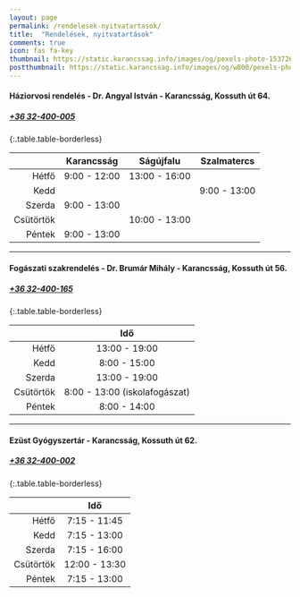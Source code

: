 ```yaml
---
layout: page
permalink: /rendelesek-nyitvatartasok/
title:  "Rendelések, nyitvatartások"
comments: true
icon: fas fa-key
thumbnail: https://static.karancssag.info/images/og/pexels-photo-1537268.jpg
postthumbnail: https://static.karancssag.info/images/og/w800/pexels-photo-1537268.jpg
---
```

#### **Háziorvosi rendelés - Dr. Angyal István** - Karancsság, Kossuth út 64.
##### [+36 32-400-005](tel:+3632400005) 

{:.table.table-borderless}

| |Karancsság|Ságújfalu|Szalmatercs|
|---:|:---:|:---:|:---:|
| Hétfő | 9:00 - 12:00 | 13:00 - 16:00 ||
| Kedd | | | 9:00 - 13:00 ||
| Szerda | 9:00 - 13:00 |||
| Csütörtök | | 10:00 - 13:00 ||
| Péntek | 9:00 - 13:00 |

---
#### **Fogászati szakrendelés - Dr. Brumár Mihály** - Karancsság, Kossuth út 56.
##### [+36 32-400-165](tel:+3632400165) 

{:.table.table-borderless}

| |Idő|
|---:|:---:|
| Hétfő | 13:00 - 19:00 |
| Kedd | 8:00 - 15:00 |
| Szerda | 13:00 - 19:00 |
| Csütörtök | 8:00 - 13:00 (iskolafogászat) |
| Péntek | 8:00 - 14:00 |

---
#### **Ezüst Gyógyszertár** - Karancsság, Kossuth út 62.
##### [+36 32-400-002](tel:+3632400002) 

{:.table.table-borderless}

| |Idő|
|---:|:---:|
| Hétfő | 7:15 - 11:45 |
| Kedd | 7:15 - 13:00 |
| Szerda | 7:15 - 16:00 |
| Csütörtök | 12:00 - 13:30 |
| Péntek | 7:15 - 13:00 |
